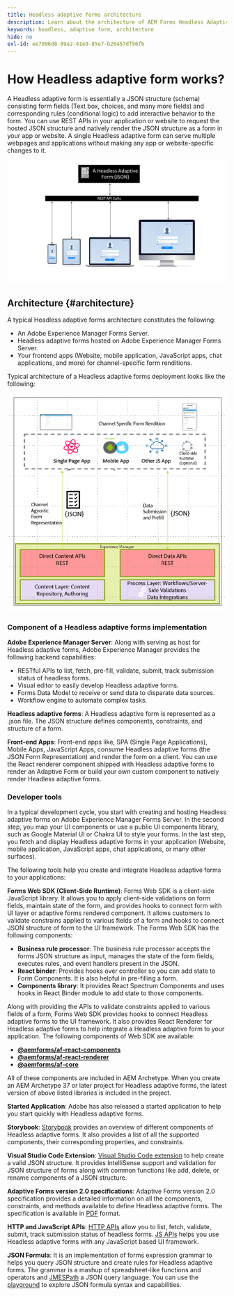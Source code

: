```yaml
---
title: Headless adaptive forms architecture
description: Learn about the architecture of AEM Forms Headless Adaptive Forms and how it can help you quickly build forms for various platforms. This article provides insights into how Headless Adaptive Forms work, and how they can be integrated with different applications to simplify the form building process.
keywords: headless, adaptive form, architecture
hide: no
exl-id: ee7096d8-89e2-41e0-85e7-b26457df96fb
---
```


# How Headless adaptive form works?

A Headless adaptive form is essentially a JSON structure (schema) consisting form fields (Text box, choices, and many more fields) and corresponding rules (conditional logic) to add interactive behavior to the form. You can use REST APIs in your application or website to request the hosted JSON structure and natively render the JSON structure as a form in your app or website. A single Headless adaptive form can serve multiple webpages and applications without making any app or website-specific changes to it.

![How Headless adaptive form works](/help/assets/how-headless-adaprive-forms-work.png)

## Architecture {#architecture}

A typical Headless adaptive forms architecture constitutes the following:

* An Adobe Experience Manager Forms Server.
* Headless adaptive forms hosted on Adobe Experience Manager Forms Server.
* Your frontend apps (Website, mobile application, JavaScript apps, chat applications, and more) for channel-specific form renditions.

Typical architecture of a Headless adaptive forms deployment looks like the following:

![Architecture](/help/assets/headless-af-architecture.png)

<!-- 

You can use the React renderer component shipped with Headless adaptive forms to render an Adaptive Form or build your own custom component to natively render a Headless Form in a website or an application or use any UI framework or programming language to build your own components to render your forms.

A typical Headless adaptive forms architecture constitutes an Adobe Experience Manager Server, JSON structure of forms, various frontend apps for channel-specific form renditions.

![Architecture](/help/assets/headless-af-architecture.png) -->

### Component of a Headless adaptive forms implementation

**Adobe Experience Manager Server**: Along with serving as host for Headless adaptive forms, Adobe Experience Manager provides the following backend capabilities:  

* RESTful APIs to list, fetch, pre-fill, validate, submit, track submission status of headless forms.
* Visual editor to easily develop Headless adaptive forms.
* Forms Data Model to receive or send data to disparate data sources.
* Workflow engine to automate complex tasks.

**Headless adaptive forms**: A Headless adaptive form is represented as a .json file. The JSON structure defines components, constraints, and structure of a form.

**Front-end Apps**: Front-end apps like, SPA (Single Page Applications), Mobile Apps, JavaScript Apps, consume Headless adaptive forms (the JSON Form Representation) and render the form on a client. You can use the React renderer component shipped with Headless adaptive forms to render an Adaptive Form or build your own custom component to natively render Headless adaptive forms.

<!-- ### Understanding Headless adaptive forms definition --> 



### Developer tools

In a typical development cycle, you start with creating and hosting Headless adaptive forms on Adobe Experience Manager Forms Server. In the second step, you map your UI components or use a public UI components library, such as Google Material UI or Chakra UI to style your forms. In the last step, you fetch and display Headless adaptive forms in your application (Website, mobile application, JavaScript apps, chat applications, or many other surfaces).  

The following tools help you create and integrate Headless adaptive forms to your applications:

**Forms Web SDK (Client-Side Runtime)**: Forms Web SDK is a client-side JavaScript library. It allows you to apply client-side validations on form fields, maintain state of the form, and provides hooks to connect form with UI layer or adaptive forms rendered component. It allows customers to validate constrains applied to various fields of a form and hooks to connect JSON structure of form to the UI framework. The Forms Web SDK has the following components:

* **Business rule processor**: The business rule processor accepts the forms JSON structure as input, manages the state of the form fields, executes rules, and event handlers present in the JSON.
* **React binder**: Provides hooks over controller so you can add state to Form Components. It is also helpful in pre-filling a form.
* **Components library**: It provides React Spectrum Components and uses hooks in React Binder module to add state to those components.

Along with providing the APIs to validate constraints applied to various fields of a form, Forms Web SDK provides hooks to connect Headless adaptive forms to the UI framework. It also provides React Renderer​ for Headless adaptive forms to help integrate a Headless adaptive form to your application. The following components of Web SDK are available:

* **[@aemforms/af-react-components](https://www.npmjs.com/package/@aemforms/af-react-components)** 
* **[@aemforms/af-react-renderer](https://www.npmjs.com/package/@aemforms/af-react-renderer)**
* **[@aemforms/af-core](https://www.npmjs.com/package/@aemforms/af-core)**

All of these components are included in AEM Archetype. When you create an AEM Archetype 37 or later project for Headless adaptive forms, the latest version of above listed libraries is included in the project.

**Started Application**: Adobe has also released a started application to help you start quickly with Headless adaptive forms.

<!-- **View Library (UI Layer)**: A custom form application built in a front-end language. You can use react, Angular, Flutter, NPM, Vue.js, Ionic, BootStrap, or any other language to built front end. You can also use the Headless adaptive forms Super Component, provided out-of-the-box, inside a react application to render a Headless adaptive form. Headless adaptive forms super component makes use of OOTB react spectrum -based form components to render the Headless adaptive form. 

Core-Components: It enables use to render an Adaptive Form using JSON structure. It uses rule grammar to help create dynamic field interactions. The rule grammar is based on [JSON formula](http://github.com/adobe/json-formula/). You can develop your own renderer or embed the React based Adaptive Forms renderer, provided OOTB, in your front-end app to render the form. -->

**Storybook**: [Storybook](https://opensource.adobe.com/aem-forms-af-runtime/storybook/) provides an overview of different components of Headless adaptive forms. It also provides a list of all the supported components, their corresponding properties, and constraints.

**Visual Studio Code Extension**: [Visual Studio Code extension](visual-studio-code-extension-for-headless-adaptive-forms.md) to help create a valid JSON structure. It provides IntelliSense support and validation for JSON structure of forms along with common functions like add, delete, or rename components of a JSON structure.

**Adaptive Forms version 2.0 specifications**: Adaptive Forms version 2.0 specification provides a detailed information on all the components, constraints, and methods available to define Headless adaptive forms. The specification is available in [PDF](/help/assets/Headless-Adaptive-Form-Specification.pdf) format.

**HTTP and JavaScript APIs**: [HTTP APIs](https://opensource.adobe.com/aem-forms-af-runtime/api/) allow you to list, fetch, validate, submit, track submission status of headless forms. [JS APIs](https://github.com/adobe/aem-forms-af-runtime) helps you use Headless adaptive forms with any JavaScript based UI framework. 

**JSON Formula**: It is an implementation of forms expression grammar to helps you query JSON structure and create rules for Headless adaptive forms. The grammar is a mashup of spreadsheet-like functions and operators and [JMESPath](https://jmespath.org/) a JSON query language. You can use the [playground](https://opensource.adobe.com/json-formula/dist/index.html) to explore JSON formula syntax and capabilities.